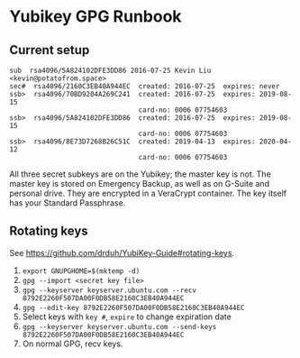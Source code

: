 # Yubikey GPG Runbook

## Current setup

```
sub  rsa4096/5A824102DFE3DD86 2016-07-25 Kevin Liu <kevin@potatofrom.space>
sec#  rsa4096/2160C3EB40A944EC  created: 2016-07-25  expires: never     
ssb>  rsa4096/70BD9204A269C241  created: 2016-07-25  expires: 2019-08-15
                                card-no: 0006 07754603
ssb>  rsa4096/5A824102DFE3DD86  created: 2016-07-25  expires: 2019-08-15
                                card-no: 0006 07754603
ssb>  rsa4096/8E73D7268B26C51C  created: 2019-04-13  expires: 2020-04-12
                                card-no: 0006 07754603
```

All three secret subkeys are on the Yubikey; the master key is not. The master key is stored on Emergency Backup, as well as on G-Suite and personal drive. They are encrypted in a VeraCrypt container. The key itself has your Standard Passphrase.

## Rotating keys

See https://github.com/drduh/YubiKey-Guide#rotating-keys.

1. `export GNUPGHOME=$(mktemp -d)`
1. `gpg --import <secret key file>`
1. `gpg --keyserver keyserver.ubuntu.com --recv 8792E2260F507DA00F0DB58E2160C3EB40A944EC`
1. `gpg --edit-key 8792E2260F507DA00F0DB58E2160C3EB40A944EC`
1. Select keys with `key #`, `expire` to change expiration date
1. `gpg --keyserver keyserver.ubuntu.com --send-keys 8792E2260F507DA00F0DB58E2160C3EB40A944EC`
1. On normal GPG, recv keys.